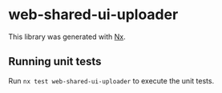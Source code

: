 # web-shared-ui-uploader

This library was generated with [Nx](https://nx.dev).

## Running unit tests

Run `nx test web-shared-ui-uploader` to execute the unit tests.
